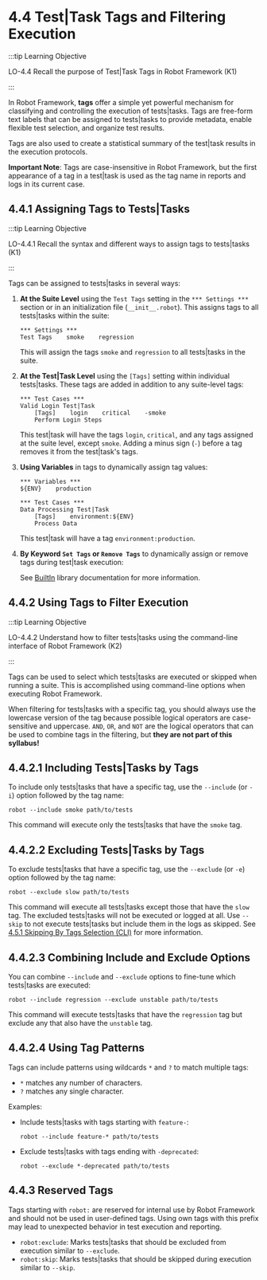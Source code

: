 
# 4.4 Test|Task Tags and Filtering Execution

:::tip Learning Objective

LO-4.4 Recall the purpose of Test|Task Tags in Robot Framework (K1)

:::

In Robot Framework, **tags** offer a simple yet powerful mechanism for classifying and controlling the execution of tests|tasks.
Tags are free-form text labels that can be assigned to tests|tasks to provide metadata, enable flexible test selection, and organize test results.

Tags are also used to create a statistical summary of the test|task results in the execution protocols.

**Important Note**: Tags are case-insensitive in Robot Framework, but the first appearance of a tag in a test|task is used as the tag name in reports and logs in its current case.



## 4.4.1 Assigning Tags to Tests|Tasks

:::tip Learning Objective

LO-4.4.1 Recall the syntax and different ways to assign tags to tests|tasks (K1)

:::

Tags can be assigned to tests|tasks in several ways:

1. **At the Suite Level** using the `Test Tags` setting in the `*** Settings ***` section or in an initialization file (`__init__.robot`).
   This assigns tags to all tests|tasks within the suite:

    ```robotframework
    *** Settings ***
    Test Tags    smoke    regression
    ```

    This will assign the tags `smoke` and `regression` to all tests|tasks in the suite.

2. **At the Test|Task Level** using the `[Tags]` setting within individual tests|tasks. These tags are added in addition to any suite-level tags:

    ```robotframework
    *** Test Cases ***
    Valid Login Test|Task
        [Tags]    login    critical    -smoke
        Perform Login Steps
    ```

    This test|task will have the tags `login`, `critical`, and any tags assigned at the suite level, except `smoke`.
    Adding a minus sign (`-`) before a tag removes it from the test|task's tags.

3. **Using Variables** in tags to dynamically assign tag values:

    ```robotframework
    *** Variables ***
    ${ENV}    production

    *** Test Cases ***
    Data Processing Test|Task
        [Tags]    environment:${ENV}
        Process Data
    ```

    This test|task will have a tag `environment:production`.

4. **By Keyword `Set Tags` or `Remove Tags`** to dynamically assign or remove tags during test|task execution:

    See [BuiltIn](https://robotframework.org/robotframework/latest/libraries/BuiltIn.html#Set%20Tags) library documentation for more information.



## 4.4.2 Using Tags to Filter Execution

:::tip Learning Objective

LO-4.4.2 Understand how to filter tests|tasks using the command-line interface of Robot Framework (K2)

:::

Tags can be used to select which tests|tasks are executed or skipped when running a suite. This is accomplished using command-line options when executing Robot Framework.

When filtering for tests|tasks with a specific tag, you should always use the lowercase version of the tag because possible logical operators are case-sensitive and uppercase.
`AND`, `OR`, and `NOT` are the logical operators that can be used to combine tags in the filtering, but **they are not part of this syllabus!**


## 4.4.2.1 Including Tests|Tasks by Tags

To include only tests|tasks that have a specific tag, use the `--include` (or `-i`) option followed by the tag name:

```shell
robot --include smoke path/to/tests
```

This command will execute only the tests|tasks that have the `smoke` tag.


## 4.4.2.2 Excluding Tests|Tasks by Tags

To exclude tests|tasks that have a specific tag, use the `--exclude` (or `-e`) option followed by the tag name:

```shell
robot --exclude slow path/to/tests
```

This command will execute all tests|tasks except those that have the `slow` tag.
The excluded tests|tasks will not be executed or logged at all.
Use `--skip` to not execute tests|tasks but include them in the logs as skipped. See [4.5.1 Skipping By Tags Selection (CLI)](../chapter-04/Chapter_4_Advanced_Structuring_and_Execution.md#451-skipping-by-tags-selection-cli) for more information.


## 4.4.2.3 Combining Include and Exclude Options

You can combine `--include` and `--exclude` options to fine-tune which tests|tasks are executed:

```shell
robot --include regression --exclude unstable path/to/tests
```

This command will execute tests|tasks that have the `regression` tag but exclude any that also have the `unstable` tag.


## 4.4.2.4 Using Tag Patterns

Tags can include patterns using wildcards `*` and `?` to match multiple tags:

- `*` matches any number of characters.
- `?` matches any single character.

Examples:
- Include tests|tasks with tags starting with `feature-`:

  ```shell
  robot --include feature-* path/to/tests
  ```

- Exclude tests|tasks with tags ending with `-deprecated`:

  ```shell
  robot --exclude *-deprecated path/to/tests
  ```



## 4.4.3 Reserved Tags

Tags starting with `robot:` are reserved for internal use by Robot Framework and should not be used in user-defined tags.
Using own tags with this prefix may lead to unexpected behavior in test execution and reporting.

- `robot:exclude`: Marks tests|tasks that should be excluded from execution similar to `--exclude`.
- `robot:skip`: Marks tests|tasks that should be skipped during execution similar to `--skip`.




